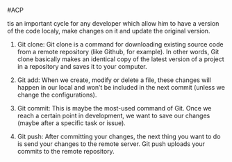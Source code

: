 #ACP 

tis an important cycle for any developer which allow him to have a version of the code localy, make changes on it and update the original version.


1. Git clone:
 Git clone is a command for downloading existing source code from a remote repository (like Github, for example).
 In other words, Git clone basically makes an identical copy of the latest version of a project in a repository and saves it to your computer.
 
2. Git add: When we create, modify or delete a file, these changes will happen in our local and won’t be included
 in the next commit (unless we change the configurations).

3. Git commit: This is maybe the most-used command of Git. Once we reach a certain point in development, we want to
 save our changes (maybe after a specific task or issue).

4. Git push: After committing your changes, the next thing you want to do is send your changes to the remote server.
 Git push uploads your commits to the remote repository.
